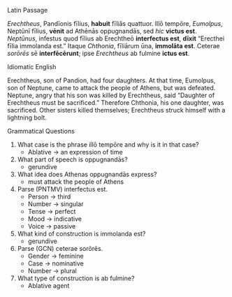 Latin Passage

*Erechtheus*, Pandīonis fīlius, **habuit** fīliās quattuor. 
Illō tempōre, *Eumolpus*, Neptūnī fīlius, **vēnit** ad Athēnās oppugnandās, sed *hic* **victus est**.
*Neptūnus*, infestus quod fīlius ab Erechtheō **interfectus est**, **dīxit** “Erecthei fīlia immolanda est.” 
Itaque *Chthonia*, fīliārum ūna, **immolāta est**.
Ceterae *sorōrēs* sē **interfēcērunt**; ipse *Erechtheus* ab fulmine **ictus est**.


Idiomatic English

Erechtheus, son of Pandion, had four daughters. 
At that time, Eumolpus, son of Neptune, came to attack the people of Athens, but was defeated. 
Neptune, angry that his son was killed by Erechtheus, said “Daughter of Erechtheus must be sacrificed.”
Therefore Chthonia, his one daughter, was sacrificed.
Other sisters killed themselves; Erechtheus struck himself with a lightning bolt. 


Grammatical Questions 
1. What case is the phrase illō tempōre and why is it in that case?
    - Ablative → an expression of time
2. What part of speech is oppugnandās?
    - gerundive
3. What idea does Athenas oppugnandās express?
    - must attack the people of Athens 
4. Parse (PNTMV) interfectus est.
    - Person → third
    - Number → singular
    - Tense → perfect
    - Mood → indicative
    - Voice → passive
5. What kind of construction is immolanda est?
    - gerundive
6. Parse (GCN) ceterae sorōrēs.
    - Gender → feminine
    - Case → nominative
    - Number → plural
7. What type of construction is ab fulmine?
    - Ablative agent 
